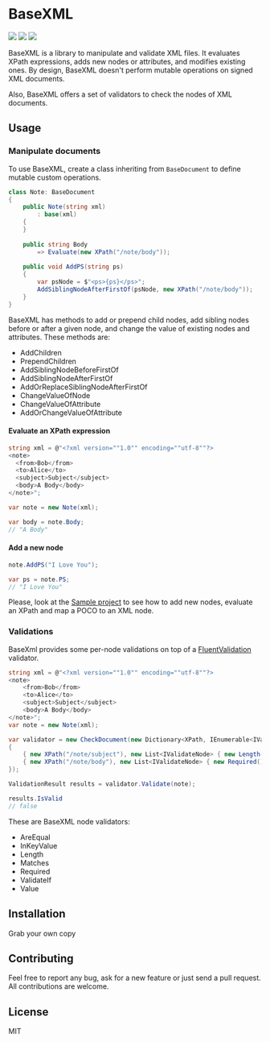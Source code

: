 # BaseXML

![](https://img.shields.io/badge/netstandard-2.0-brightgreen.svg) ![](https://github.com/canro91/BaseXml/workflows/Build/badge.svg) ![](https://img.shields.io/github/license/canro91/BaseXml)

BaseXML is a library to manipulate and validate XML files. It evaluates XPath expressions, adds new nodes or attributes, and modifies existing ones. By design, BaseXML doesn't perform mutable operations on signed XML documents.

Also, BaseXML offers a set of validators to check the nodes of XML documents. 

## Usage

### Manipulate documents

To use BaseXML, create a class inheriting from `BaseDocument` to define mutable custom operations.

```csharp
class Note: BaseDocument
{
    public Note(string xml)
        : base(xml)
    {
    }
        
    public string Body
        => Evaluate(new XPath("/note/body"));
        
    public void AddPS(string ps)
    {
        var psNode = $"<ps>{ps}</ps>";
        AddSiblingNodeAfterFirstOf(psNode, new XPath("/note/body"));
    }
}
```

BaseXML has methods to add or prepend child nodes, add sibling nodes before or after a given node, and change the value of existing nodes and attributes. These methods are:

* AddChildren
* PrependChildren
* AddSiblingNodeBeforeFirstOf
* AddSiblingNodeAfterFirstOf
* AddOrReplaceSiblingNodeAfterFirstOf
* ChangeValueOfNode
* ChangeValueOfAttribute
* AddOrChangeValueOfAttribute

#### Evaluate an XPath expression

```csharp
string xml = @"<?xml version=""1.0"" encoding=""utf-8""?>
<note>
  <from>Bob</from>
  <to>Alice</to>
  <subject>Subject</subject>
  <body>A Body</body>
</note>";

var note = new Note(xml);

var body = note.Body;
// "A Body"
```

#### Add a new node

```csharp
note.AddPS("I Love You");

var ps = note.PS;
// "I Love You"
```

Please, look at the [Sample project](https://github.com/canro91/BaseXml/tree/master/BaseXml.Sample) to see how to add new nodes, evaluate an XPath and map a POCO to an XML node.

### Validations

BaseXml provides some per-node validations on top of a [FluentValidation](https://github.com/FluentValidation/FluentValidation) validator.

```csharp
string xml = @"<?xml version=""1.0"" encoding=""utf-8""?>
<note>
    <from>Bob</from>
    <to>Alice</to>
    <subject>Subject</subject>
    <body>A Body</body>
</note>";
var note = new Note(xml);

var validator = new CheckDocument(new Dictionary<XPath, IEnumerable<IValidateNode>>
{
    { new XPath("/note/subject"), new List<IValidateNode> { new Length(min: 1, max: 10) } },
    { new XPath("/note/body"), new List<IValidateNode> { new Required() } }
});

ValidationResult results = validator.Validate(note);

results.IsValid
// false
```

These are BaseXML node validators:

* AreEqual
* InKeyValue
* Length
* Matches
* Required
* ValidateIf
* Value

## Installation

Grab your own copy

## Contributing

Feel free to report any bug, ask for a new feature or just send a pull request. All contributions are welcome.
	
## License

MIT
